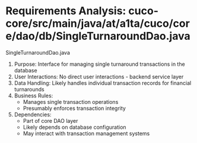 # Requirements Analysis: cuco-core/src/main/java/at/a1ta/cuco/core/dao/db/SingleTurnaroundDao.java

SingleTurnaroundDao.java
1. Purpose: Interface for managing single turnaround transactions in the database
2. User Interactions: No direct user interactions - backend service layer
3. Data Handling: Likely handles individual transaction records for financial turnarounds
4. Business Rules:
   - Manages single transaction operations
   - Presumably enforces transaction integrity
5. Dependencies:
   - Part of core DAO layer
   - Likely depends on database configuration
   - May interact with transaction management systems